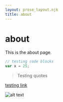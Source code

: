 ```yaml
---
layout: prose_layout.njk
title: about
---
```


# about

This is the about page.

```js
// testing code blocks
var x = 25;
```

> Testing quotes

[testing link](/post)

![alt text](https://placehold.co/100)
